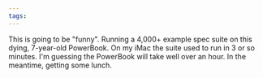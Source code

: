 ```yaml
---
tags: 
---
```


This is going to be "funny". Running a 4,000+ example spec suite on this dying, 7-year-old PowerBook. On my iMac the suite used to run in 3 or so minutes. I'm guessing the PowerBook will take well over an hour. In the meantime, getting some lunch.
